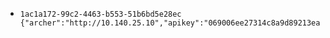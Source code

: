 - ```
  1ac1a172-99c2-4463-b553-51b6bd5e28ec
  {"archer":"http://10.140.25.10","apikey":"069006ee27314c8a9d89213eabd49acb"}
  ```